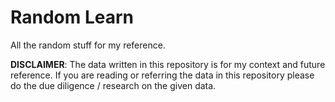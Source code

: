 # Random Learn

All the random stuff for my reference.

**DISCLAIMER**: The data written in this repository is for my context and future reference. If you are reading or referring the data in this repository please do the due diligence / research on the given data.
